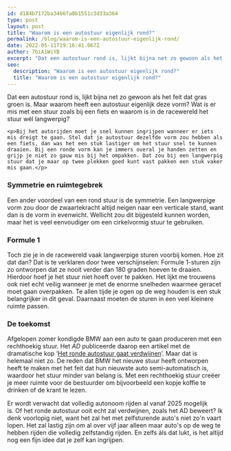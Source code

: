 ```yaml
---
id: d184b7172ba3466fa0b1551c3d33a364
type: post
layout: post
title: "Waarom is een autostuur eigenlijk rond?"
permalink: /blog/waarom-is-een-autostuur-eigenlijk-rond/
date: 2022-05-11T19:16:41.067Z
author: 7biA1WiYB
excerpt: "Dat een autostuur rond is, lijkt bijna net zo gewoon als het feit dat gras groen is. Maar waarom heeft een autostuur eigenlijk deze vorm? Wat is er mis met een stuur zoals bij een fiets en waarom is in de racewereld het stuur wél langwerpig?  "
seo:
  description: "Waarom is een autostuur eigenlijk rond?"
  title: "Waarom is een autostuur eigenlijk rond?"
---
```

Dat een autostuur rond is, lijkt bijna net zo gewoon als het feit dat gras groen is. Maar waarom heeft een autostuur eigenlijk deze vorm? Wat is er mis met een stuur zoals bij een fiets en waarom is in de racewereld het stuur wél langwerpig?  

    <p>Bij het autorijden moet je snel kunnen ingrijpen wanneer er iets mis dreigt te gaan. Stel dat je autostuur dezelfde vorm zou hebben als een fiets, dan was het een stuk lastiger om het stuur snel te kunnen draaien. Bij een ronde vorm kan je immers overal je handen zetten en grijp je niet zo gauw mis bij het ompakken. Dat zou bij een langwerpig stuur dat je maar op twee plekken goed kunt vast pakken een stuk vaker mis gaan.</p>
<h3>Symmetrie en ruimtegebrek</h3>
<p>Een ander voordeel van een rond stuur is de symmetrie. Een langwerpige vorm zou door de zwaartekracht altijd neigen naar een verticale stand, want dan is de vorm in evenwicht. Wellicht zou dit bijgesteld kunnen worden, maar het is veel eenvoudiger om een cirkelvormig stuur te gebruiken.</p>
<h3>Formule 1</h3>
<p>Toch zie je in de racewereld vaak langwerpige sturen voorbij komen. Hoe zit dat dan? Dat is te verklaren door twee verschijnselen: Formule 1-sturen zijn zo ontworpen dat ze nooit verder dan 180 graden hoeven te draaien. Hierdoor hoef je het stuur niet hoeft over te pakken. Het lijkt me trouwens ook niet echt veilig wanneer je met de enorme snelheden waarmee geracet moet gaan overpakken. Te allen tijde je ogen op de weg houden is een stuk belangrijker in dit geval. Daarnaast moeten de sturen in een veel kleinere ruimte passen.</p>
<h3>De toekomst</h3>
<p>Afgelopen zomer kondigde BMW aan een auto te gaan produceren met een rechthoekig stuur. Het <em>AD </em>publiceerde daarop een artikel met de dramatische kop ‘<a href="https://www.ad.nl/auto/het-ronde-autostuur-gaat-verdwijnen~a0640155/" target="_blank">Het ronde autostuur gaat verdwijnen</a>’. Maar dat is helemaal niet zo. De reden dat BMW het nieuwe stuur heeft ontworpen heeft te maken met het feit dat hun nieuwste auto semi-automatisch is, waardoor het stuur minder van belang is. Met een rechthoekig stuur creëer je meer ruimte voor de bestuurder om bijvoorbeeld een kopje koffie te drinken of de krant te lezen.</p>
<p>Er wordt verwacht dat volledig autonoom rijden al vanaf 2025 mogelijk is. Of het ronde autostuur ooit echt zal verdwijnen, zoals het AD beweert? Ik denk voorlopig niet, want het zal het met zelfsturende auto's niet zo'n vaart lopen. Het zal lastig zijn om al over vijf jaar alleen maar auto's op de weg te hebben rijden die volledig zelfstandig rijden. En zelfs áls dat lukt, is het altijd nog een fijn idee dat je zelf kan ingrijpen.</p>  
